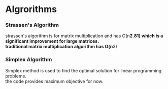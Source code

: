 # Algrorithms
### Strassen's Algorithm
strassen's algorithm is for matrix multiplication and has O(n**2.81) which is a significant improvement for large matrices.<br>
traditional matrix multiplication algorithm has O(n**3)
### Simplex Algorithm
Simplex method is used to find the optimal solution for linear programming problems.<br>
the code provides maximum objective for now.

